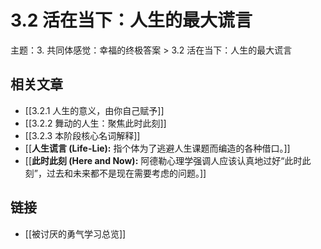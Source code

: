 # 3.2 活在当下：人生的最大谎言

主题：3. 共同体感觉：幸福的终极答案 > 3.2 活在当下：人生的最大谎言

## 相关文章

- [[3.2.1 人生的意义，由你自己赋予]]
- [[3.2.2 舞动的人生：聚焦此时此刻]]
- [[3.2.3 本阶段核心名词解释]]
- [[**人生谎言 (Life-Lie):** 指个体为了逃避人生课题而编造的各种借口。]]
- [[**此时此刻 (Here and Now):** 阿德勒心理学强调人应该认真地过好“此时此刻”，过去和未来都不是现在需要考虑的问题。]]

## 链接

- [[被讨厌的勇气学习总览]]

